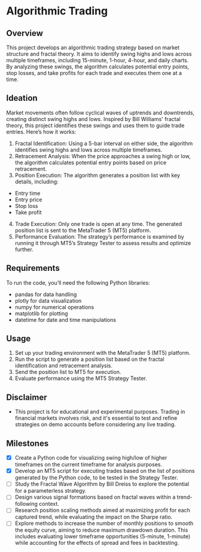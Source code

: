 # Algorithmic Trading
## Overview
This project develops an algorithmic trading strategy based on market structure and fractal theory. It aims to identify swing highs and lows across multiple timeframes, including 15-minute, 1-hour, 4-hour, and daily charts. By analyzing these swings, the algorithm calculates potential entry points, stop losses, and take profits for each trade and executes them one at a time.

## Ideation
Market movements often follow cyclical waves of uptrends and downtrends, creating distinct swing highs and lows. Inspired by Bill Williams' fractal theory, this project identifies these swings and uses them to guide trade entries. Here’s how it works:

1. Fractal Identification: Using a 5-bar interval on either side, the algorithm identifies swing highs and lows across multiple timeframes.
2. Retracement Analysis: When the price approaches a swing high or low, the algorithm calculates potential entry points based on price retracement.
3. Position Execution: The algorithm generates a position list with key details, including:
- Entry time
- Entry price
- Stop loss
- Take profit
4. Trade Execution: Only one trade is open at any time. The generated position list is sent to the MetaTrader 5 (MT5) platform.
5. Performance Evaluation: The strategy’s performance is examined by running it through MT5’s Strategy Tester to assess results and optimize further.
## Requirements
To run the code, you’ll need the following Python libraries:

- pandas for data handling
- plotly for data visualization
- numpy for numerical operations
- matplotlib for plotting
- datetime for date and time manipulations

## Usage
1. Set up your trading environment with the MetaTrader 5 (MT5) platform.
2. Run the script to generate a position list based on the fractal identification and retracement analysis.
3. Send the position list to MT5 for execution.
4. Evaluate performance using the MT5 Strategy Tester.

## Disclaimer
- This project is for educational and experimental purposes. Trading in financial markets involves risk, and it's essential to test and refine strategies on demo accounts before considering any live trading.

## Milestones

- [x] Create a Python code for visualizing swing high/low of higher timeframes on the current timeframe for analysis purposes.
- [x] Develop an MT5 script for executing trades based on the list of positions generated by the Python code, to be tested in the Strategy Tester.
- [ ] Study the Fractal Wave Algorithm by Bill Dreiss to explore the potential for a parameterless strategy.
- [ ] Design various signal formations based on fractal waves within a trend-following context.
- [ ] Research position scaling methods aimed at maximizing profit for each captured trend, while evaluating the impact on the Sharpe ratio.
- [ ] Explore methods to increase the number of monthly positions to smooth the equity curve, aiming to reduce maximum drawdown duration. This includes evaluating lower timeframe opportunities (5-minute, 1-minute) while accounting for the effects of spread and fees in backtesting.
